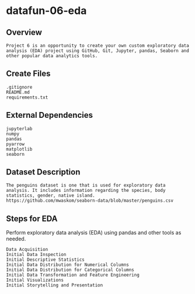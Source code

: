 # datafun-06-eda

## Overview
```
Project 6 is an opportunity to create your own custom exploratory data analysis (EDA) project using GitHub, Git, Jupyter, pandas, Seaborn and other popular data analytics tools.
```
## Create Files
```
.gitignore
README.md
requirements.txt
```

## External Dependencies
```
jupyterlab
numpy
pandas
pyarrow
matplotlib
seaborn
```

## Dataset Description
```
The penguins dataset is one that is used for exploratory data analysis. It includes information regarding the species, body statistics, gender, native island.
https://github.com/mwaskom/seaborn-data/blob/master/penguins.csv
```

## Steps for EDA
Perform exploratory data analysis (EDA) using pandas and other tools as needed.

```
Data Acquisition
Initial Data Inspection
Initial Descriptive Statistics
Initial Data Distribution for Numerical Columns
Initial Data Distribution for Categorical Columns
Initial Data Transformation and Feature Engineering
Initial Visualizations
Initial Storytelling and Presentation
```
